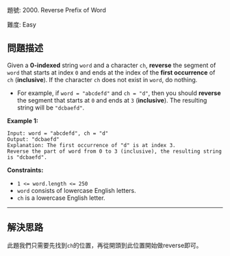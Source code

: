 題號: 2000. Reverse Prefix of Word

難度: Easy

## 問題描述

Given a **0-indexed** string `word` and a character `ch`, **reverse** the segment of `word` that starts at index `0` and ends at the index of the **first occurrence** of `ch` (**inclusive**). If the character `ch` does not exist in `word`, do nothing.

- For example, if `word = "abcdefd"` and `ch = "d"`, then you should **reverse** the segment that starts at `0` and ends at `3` (**inclusive**). The resulting string will be `"dcbaefd"`.

**Example 1:**

```
Input: word = "abcdefd", ch = "d"
Output: "dcbaefd"
Explanation: The first occurrence of "d" is at index 3. 
Reverse the part of word from 0 to 3 (inclusive), the resulting string is "dcbaefd".
```

**Constraints:**

- `1 <= word.length <= 250`
- `word` consists of lowercase English letters.
- `ch` is a lowercase English letter.

---
## 解決思路

此題我們只需要先找到`ch`的位置，再從開頭到此位置開始做reverse即可。


